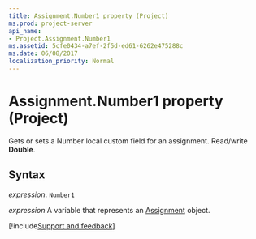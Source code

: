 ```yaml
---
title: Assignment.Number1 property (Project)
ms.prod: project-server
api_name:
- Project.Assignment.Number1
ms.assetid: 5cfe0434-a7ef-2f5d-ed61-6262e475288c
ms.date: 06/08/2017
localization_priority: Normal
---
```



# Assignment.Number1 property (Project)

Gets or sets a Number local custom field for an assignment. Read/write  **Double**.


## Syntax

_expression_. `Number1`

_expression_ A variable that represents an [Assignment](./Project.Assignment.md) object.

[!include[Support and feedback](~/includes/feedback-boilerplate.md)]